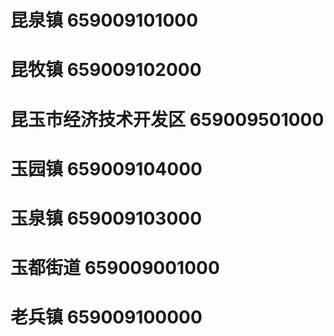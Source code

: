 # 昆泉镇 659009101000
# 昆牧镇 659009102000
# 昆玉市经济技术开发区 659009501000
# 玉园镇 659009104000
# 玉泉镇 659009103000
# 玉都街道 659009001000
# 老兵镇 659009100000
